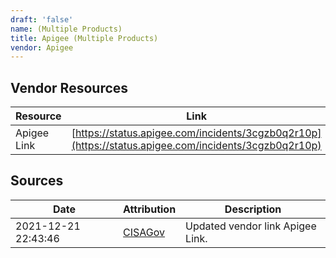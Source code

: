 ```yaml
---
draft: 'false'
name: (Multiple Products)
title: Apigee (Multiple Products)
vendor: Apigee
---
```


## Vendor Resources
| Resource | Link |
| --- | --- |
| Apigee Link | [https://status.apigee.com/incidents/3cgzb0q2r10p](https://status.apigee.com/incidents/3cgzb0q2r10p) |



## Sources
| Date | Attribution | Description |
| --- | --- | --- |
| 2021-12-21 22:43:46 | [CISAGov](https://raw.githubusercontent.com/cisagov/log4j-affected-db/develop/README.md) | Updated vendor link Apigee Link.  |
